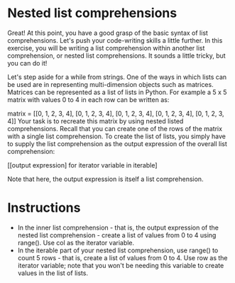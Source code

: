 # Nested list comprehensions
Great! At this point, you have a good grasp of the basic syntax of list comprehensions. Let's push your code-writing skills a little further. In this exercise, you will be writing a list comprehension within another list comprehension, or nested list comprehensions. It sounds a little tricky, but you can do it!

Let's step aside for a while from strings. One of the ways in which lists can be used are in representing multi-dimension objects such as matrices. Matrices can be represented as a list of lists in Python. For example a 5 x 5 matrix with values 0 to 4 in each row can be written as:

matrix = [[0, 1, 2, 3, 4],
          [0, 1, 2, 3, 4],
          [0, 1, 2, 3, 4],
          [0, 1, 2, 3, 4],
          [0, 1, 2, 3, 4]]
Your task is to recreate this matrix by using nested listed comprehensions. Recall that you can create one of the rows of the matrix with a single list comprehension. To create the list of lists, you simply have to supply the list comprehension as the output expression of the overall list comprehension:

[[output expression] for iterator variable in iterable]

Note that here, the output expression is itself a list comprehension.

# Instructions
- In the inner list comprehension - that is, the output expression of the nested list comprehension - create a list of values from 0 to 4 using range(). Use col as the iterator variable.
- In the iterable part of your nested list comprehension, use range() to count 5 rows - that is, create a list of values from 0 to 4. Use row as the iterator variable; note that you won't be needing this variable to create values in the list of lists.

